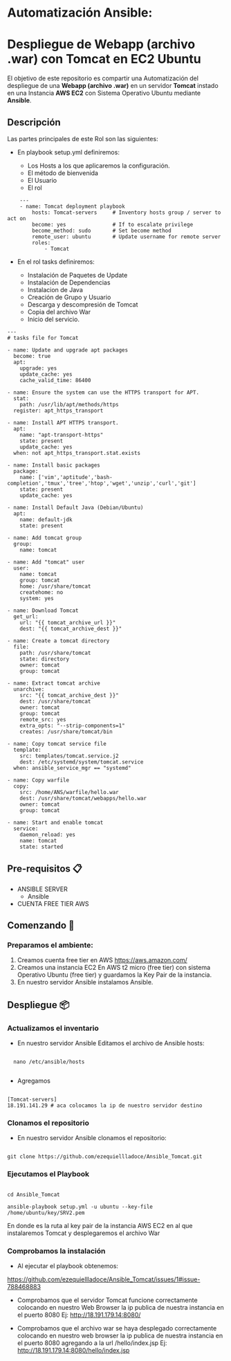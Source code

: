 # Automatización Ansible:
# Despliegue de Webapp (archivo .war) con Tomcat en EC2 Ubuntu 

El objetivo de este repositorio es compartir una Automatización del despliegue de una **Webapp (archivo .war)** en un servidor **Tomcat**  instado en una Instancia **AWS EC2** con Sistema Operativo Ubuntu mediante **Ansible**.

## Descripción

Las partes principales de este Rol son las siguientes:

- En playbook setup.yml definiremos:

  - Los Hosts a los que aplicaremos la configuración.
  - El método de bienvenida
  - El Usuario
  - El rol 
  
```
    ---
    - name: Tomcat deployment playbook
        hosts: Tomcat-servers     # Inventory hosts group / server to act on
        become: yes               # If to escalate privilege
        become_method: sudo       # Set become method
        remote_user: ubuntu       # Update username for remote server
        roles:
            - Tomcat

```

- En el rol tasks definiremos:

  - Instalación de Paquetes de Update
  - Instalación de Dependencias
  - Instalacion de Java
  - Creación de Grupo y Usuario
  - Descarga y descompresión de Tomcat
  - Copia del archivo War
  - Inicio del servicio.

```
---
# tasks file for Tomcat

- name: Update and upgrade apt packages
  become: true
  apt:
    upgrade: yes
    update_cache: yes
    cache_valid_time: 86400 

- name: Ensure the system can use the HTTPS transport for APT.
  stat:
    path: /usr/lib/apt/methods/https
  register: apt_https_transport

- name: Install APT HTTPS transport.
  apt:
    name: "apt-transport-https"
    state: present
    update_cache: yes
  when: not apt_https_transport.stat.exists

- name: Install basic packages
  package:
    name: ['vim','aptitude','bash-completion','tmux','tree','htop','wget','unzip','curl','git']
    state: present
    update_cache: yes

- name: Install Default Java (Debian/Ubuntu)
  apt:
    name: default-jdk
    state: present

- name: Add tomcat group
  group:
    name: tomcat

- name: Add "tomcat" user
  user:
    name: tomcat
    group: tomcat
    home: /usr/share/tomcat
    createhome: no
    system: yes

- name: Download Tomcat
  get_url:
    url: "{{ tomcat_archive_url }}"
    dest: "{{ tomcat_archive_dest }}"

- name: Create a tomcat directory
  file:
    path: /usr/share/tomcat
    state: directory
    owner: tomcat
    group: tomcat

- name: Extract tomcat archive
  unarchive:
    src: "{{ tomcat_archive_dest }}"
    dest: /usr/share/tomcat
    owner: tomcat
    group: tomcat
    remote_src: yes
    extra_opts: "--strip-components=1"
    creates: /usr/share/tomcat/bin

- name: Copy tomcat service file
  template:
    src: templates/tomcat.service.j2
    dest: /etc/systemd/system/tomcat.service
  when: ansible_service_mgr == "systemd"

- name: Copy warfile
  copy:
    src: /home/ANS/warfile/hello.war
    dest: /usr/share/tomcat/webapps/hello.war
    owner: tomcat
    group: tomcat

- name: Start and enable tomcat
  service:
    daemon_reload: yes
    name: tomcat
    state: started

```

## Pre-requisitos 📋

- ANSIBLE SERVER 
  - Ansible
- CUENTA FREE TIER AWS 

## Comenzando 🚀

### Preparamos el ambiente:

1) Creamos cuenta free tier en AWS  https://aws.amazon.com/
2) Creamos una instancia EC2 En AWS t2 micro (free tier) con sistema Operativo Ubuntu (free tier) y guardamos la Key Pair de la instancia.
3) En nuestro servidor Ansible instalamos Ansible.

## Despliegue 📦

### Actualizamos el inventario

  - En nuestro servidor Ansible Editamos el archivo de Ansible hosts:
  
```

  nano /etc/ansible/hosts
  
```
  - Agregamos 

```

[Tomcat-servers]
18.191.141.29 # aca colocamos la ip de nuestro servidor destino 

```
### Clonamos el repositorio

  - En nuestro servidor Ansible clonamos el repositorio:

```

git clone https://github.com/ezequiellladoce/Ansible_Tomcat.git

```

### Ejecutamos el Playbook

```

cd Ansible_Tomcat

ansible-playbook setup.yml -u ubuntu --key-file /home/ubuntu/key/SRV2.pem

```

En donde es la ruta al key pair de la instancia AWS EC2 en al que instalaremos Tomcat y desplegaremos el archivo War

### Comprobamos la instalación

 - Al ejecutar el playbook  obtenemos:

https://github.com/ezequiellladoce/Ansible_Tomcat/issues/1#issue-788468883

 - Comprobamos que el servidor Tomcat funcione correctamente colocando en nuestro Web Browser la ip publica de nuestra instancia en el puerto 8080 Ej: http://18.191.179.14:8080/



 - Comprobamos que el archivo war se haya desplegado correctamente colocando en nuestro web browser la ip publica de nuestra instancia en el puerto 8080 agregando a la url /hello/index.jsp Ej:  http://18.191.179.14:8080/hello/index.jsp
















